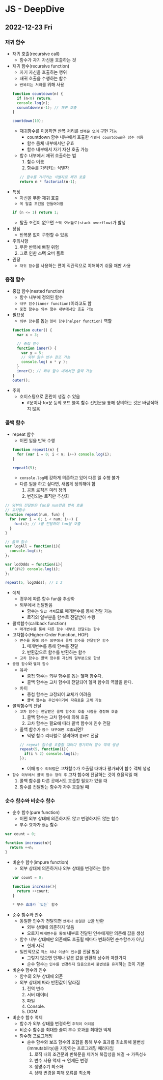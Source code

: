 # JS - DeepDive
## 2022-12-23 Fri

### 재귀 함수

* 재귀 호출(recursive call)
  * 함수가 자기 자신을 호출하는 것
* 재귀 함수(recursive function)
  * 자기 자신을 호출하는 행위
  * 재귀 호출을 수행하는 함수
  * `반복되는 처리`를 위해 사용
  ```javascript
  function countdown(n) {
    if (n<0) return;
    console.log(n);
    conuntdown(n-1); // 재귀 호출
  }

  countdown(10);
  ```
  * 재귀함수를 이용하면 반복 처리를 `반복문 없이` 구현 가능
    * countdown 함수 내부에서 호출한 `식별자 countdown은 함수 이름`
    * 함수 몸체 내부에서만 유효
    * 함수 내부에서 자기 자신 호출 가능
  * 함수 내부에서 재귀 호출하는 법
    1. 함수 이름
    2. 함수를 가리키는 식별자
    ```javascript
    // 함수를 가리키는 식별자로 재귀 호출
    return n * factorial(n-1);
    ```
* 특징
  * 자신을 무한 재귀 호출
  * `꼭 탈출 조건을 만들어야함`
  ```javascript
  if (n <= 1) return 1;
  ```
    * 탈출 조건이 없으면 `스택 오버플로(stack overflow)`가 발생
* 장점
  * 반복문 없이 구현할 수 있음
* 주의사항
  1. 무한 반복에 빠질 위험
  2. 그로 인한 스택 오버 플로
* 권장
  * `재귀 함수`를 사용하는 편이 직관적으로 이해하기 쉬울 때만 사용
### 중첩 함수

* 중첩 함수(nested function)
  * 함수 내부에 정의된 함수
  * `내부 함수(inner function)`이라고도 함
  * `중첩 함수는 외부 함수 내부에서만 호출 가능`
* 필요성
  * `외부 함수`를 돕는 `헬퍼 함수(helper function)` 역할
  ```javascript
  function outer() {
    var x = 3;

    // 중첩 함수
    function inner() {
      var y = 5;
      // 외부 함수 변수 참조 가능
      console.log( x * y );
    }
    inner(); // 외부 함수 내에서만 출력 가능
  }
  outer();
  ```
* 주의
  * 호이스팅으로 혼란이 생길 수 있음
    * if문이나 for문 등의 코드 블록 함수 선언문을 통해 정의하는 것은 바람직하지 않음

### 콜백 함수

* repeat 함수
  * 어떤 일을 반복 수행
  ```javascript
  function repeat1(n) {
    for (var i = 0; i < n; i++) console.log(i);
  }

  repeat1(5);
  ```
  * `console.log`에 강하게 의존하고 있어 다른 일 수행 불가
  * 다른 일을 하고 싶다면, 새롭게 정의해야 함
    1. 공통 로직은 미리 정의
    2. 변경되는 로직만 추상화

```javascript
// 외부의 전달받은 fun을 num만큼 반복 호출
// 고차함수
function repeat(num, fun) {
  for (var i = 0; i < num; i++) {
    fun(i); // i를 전달하며 fun을 호출
  }
}

// 콜백 함수
var logAll = function(i){
  console.log(i);
};

var lodOdds = function(i){
  if(i%2) console.log(i);
};

repeat(5, logOdds); // 1 3
```
* 예제
  * 경우에 따른 함수 fun을 추상화
  * 외부에서 전달받음
    * 함수는 `일급 객체`므로 매개변수를 통해 전달 가능
    * 로직의 일부분을 함수로 전달받아 수행
* 콜백함수(callback function)
  * `매개변수를 통해 다른 함수 내부로 전달되는 함수`
* 고차함수(Higher-Order Function, HOF)
  * `변수를 통해 함수 외부에서 콜백 함수를 전달받은 함수`
    1. 매개변수를 통해 함수를 전달
    2. 반환값으로 함수를 반환하는 함수
  * `고차 함수는 콜백 함수를 자신의 일부분으로 합성`
* `중첩 함수`와 `헬퍼 함수`
  * 유사
    * 중첩 함수는 외부 함수를 돕는 헬퍼 함수다.
    * 콜백 함수는 고차 함수에 전달되어 헬퍼 함수의 역할을 한다.
  * 차이
    * 중첩 함수는 고정되어 교체가 어려움
    * `콜백 함수는 주입식이기에 자유로운 교체 가능`
* 콜백함수의 전달
  * `고차 함수는 전달받은 콜백 함수의 호출 시점을 결정해 호출`
    1. 콜백 함수는 고차 함수에 의해 호출
    2. 고차 함수는 필요에 따라 콜백 함수에 인수 전달
  * 콜백 함수가 `함수 내부에만 호출`되면? 
    * 익명 함수 리터럴로 정의하며 `곧바로` 전달
    ```javascript
    // repeat 함수를 호출할 때마다 평가되어 함수 객체 생성
    repeat(5, function(i){
      if(i % 2) console.log(i);
    });
    ```
      * 이때 `함수 리터럴`은 고차함수가 호출될 때마다 평가되어 함수 객체 생성
* `함수 외부에서 콜백 함수 정의 후` 고차 함수에 전달하는 것이 효율적일 때
  1. 콜백 함수를 다른 곳에서도 호출할 필요가 있을 때
  2. 함수를 전달받는 함수가 자주 호출될 때
   
### 순수 함수와 비순수 함수

* 순수 함수(pure function)
  * 어떤 외부 상태에 의존하지도 않고 변경하지도 않는 함수
  * 부수 효과가 `없는` 함수
```javascript
var count = 0;

function increase(n){
  return ++n;
}
```
* 비순수 함수(impure function)
  * 외부 상태에 의존하거나 외부 상태를 변경하는 함수
  ```javascript
  var count = 0;

  function increase(){
    return ++count;
  }
 
  * 부수 효과가 `있는` 함수

* 순수 함수와 인수
  * 동일한 인수가 전달되면 `언제나 동일한 값`을 반환
    * 외부 상태에 의존하지 않음
    * 오로지 `매개변수를 통해` 내부로 전달된 인수에게만 의존해 값을 생성
  * 함수 내부 상태에만 의존해도 호출될 때마다 변화하면 순수함수가 아님
    * 현재 시각
  * 일반적으로 `최소 하나 이상의 인수`를 전달 받음
    * 그렇지 않으면 언제나 같은 값을 반환해 상수와 마찬가지
    * 순수 함수는 `인수를 변경하지 않음으로써 불변성을 유지`하는 것이 기본
* 비순수 함수와 인수
  * 함수의 외부 상태에 의존
  * 외부 상태에 따라 반환값이 달라짐
    1. 전역 변수
    2. 서버 데이터
    3. 파일
    4. Console.
    5. DOM
* 비순수 함수 억제
  * 함수가 외부 상태를 변경하면 `추적이 어려움`
  * 비순수 함수를 최대한 줄여 부수 효과를 최대한 억제
  * 함수형 프로그래밍
    * 순수 함수와 보조 함수의 조합을 통해 부수 효과를 최소화해 불변성(immutability)을 지향하는 프로그래밍 패러다임
      1. 로직 내의 조건문과 반복문을 제거해 복잡성을 해결 → 가독성↓
      2. 변수 사용 억제 → 언제든 변경
      3. 생명주기 최소화
      4. 상태 변경을 피해 오류를 최소화